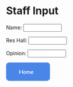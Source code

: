 <html>
<body>
<h1>Staff Input</h1>
<label for="Title">Name: </label>
<input type="text" id="name" name="Title" maxlength="75" size="10">
  <p> </p>
<label for="Res Hall Opinion">Res Hall: </label>
<input type="text" id="name" name="Res Hall Opinion" maxlength="200" size="10">
  <p> </p>
<label for="Position">Opinion:</label>
<input type="text" id="name" name="Position" maxlength="1000" size="10">
  <p> <p/>
  <p> <p/>
  <p> <p/>
  <p> <p/>
  <p> <p/>
  <p> <p/>
  <p> <p/>
  <p> <p/>
  <p> <p/>
  <p> <p/>
  <p> <p/>
  <p> <p/>
  <p> <p/>
  <p> <p/>
  <p> <p/>
  <p> <p/>
  <p> <p/>
  <p> <p/>
  <p> <p/>
  <p> <p/>
  <p> <p/>
  <p> <p/>
  <p> <p/>
  <p> <p/>
  <p> <p/>
<a href="https://ejkesler.github.io/air_conditioning.github.io/home"><img src="home.png" style="width:120px;height:50px;"></a>


